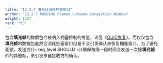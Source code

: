 ```yaml
---
title: "13.2.7 填充帧消耗拥塞窗口"
anchor: "13.2.7_PADDING_Frames_Consume_Congestion_Window"
weight: 1327
rank: "h3"
---
```


包含**填充帧**的数据包会被纳入拥塞控制的考量，详见《[QUIC恢复](../RFC9002_Chinese_Simplified)》。而仅仅包含**填充帧**的数据包虽然会消耗拥塞窗口但是不会引发确认来恢复拥塞窗口。为了避免死锁，发送方{{< req_level SHOULD >}}确保每隔一段时间会发送一次除**填充帧**外的其他帧，来引发来自接收方的确认。
